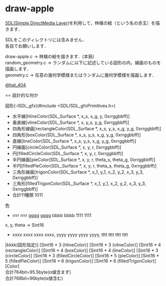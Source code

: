 draw-apple
==========
[SDL(Simple DirectMedia Layer)][2]を利用して，林檎の絵（という名の赤玉）を描きます．

SDLをこのディレクトリには含みません．  
各自でお願いします．

draw-apple.c -> 林檎の絵を描きます．(本筋)  
random_geometry.c -> ランダムに以下に記述している図形の内，線画のものを描画します．  
geometry.c -> 任意の幾何学模様またはランダムに幾何学模様を描画します．

[@hat_404][1]

[1]: https://twitter.com/hat_404 "@hat_404"
[2]: http://www.libsdl.org/ "SDL(Simple DirectMedia Layer)"

==
設計的な何か

図形(-lSDL_gfx)(#include \<SDL/SDL_gfxPrimitives.h\>)
+ 水平線[hlineColor(SDL_Surface *, x_s, x_g, y, 0xrrggbbff)]
+ 垂直線[vlineColor(SDL_Surface *, x, y_s, y_g, 0xrrggbbff)]
+ 四角形線画[rectangleColor(SDL_Surface *, x_s, y_s, x_g, y_g, 0xrrggbbff)]
+ 四角形[boxColor(SDL_Surface *, x_s, y_s, x_g, y_g, 0xrrggbbff)]
+ 直線[lineColor(SDL_Surface *, x_s, y_s, x_g, y_g, 0xrrggbbff)]
+ 円線画[circleColor(SDL_Surface *, x, y, r, 0xrrggbbff)]
+ 円[filledCircleColor(SDL_Surface *, x, y, r, 0xrrggbbff)]
+ 半円線画[pieColor(SDL_Surface *, x, y, r, theta_s, theta_g, 0xrrggbbff)]
+ 半円[filledPieColor(SDL_Surface *, x, y, r, theta_s, theta_g, 0xrrggbbff)]
+ 三角形線画[trigonColor(SDL_Surface *, x_1, y_1, x_2, y_2, x_3, y_3, 0xrrggbbff)]
+ 三角形[filledTrigonColor(SDL_Surface *, x_1, y_1, x_2, y_2, x_3, y_3, 0xrrggbbff)]
+ 合計11種類 1011

色
+ rrrr rrrr gggg gggg bbbb bbbb 1111 1111

x, y, theta -> Sint16
+ xxxx xxxx xxxx xxxx, yyyy yyyy yyyy yyyy, tttt tttt tttt tttt

[kkkk(図形指定)] [Sint16 * 3 (hlineColor)] [Sint16 * 3 (vlineColor)] [Sint16 * 4 (rectangleColor)] [Sint16 * 4 (boxColor)] [Sint16 * 4 (lineColor)] [Sint16 * 3 (circleColor)] [Sint16 * 3 (filledCircleColor)] [Sint16 * 5 (pieColor)] [Sint16 * 5 (filledPieColor)] [Sint16 * 6 (trigonColor)] [Sint16 * 6 (filledTrigonColor)] [Color]  
合計764bit=95.5byte(α値含まず)  
合計768bit=96byte(α値含む)  
